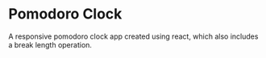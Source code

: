 # Pomodoro Clock
A responsive pomodoro clock app created using react, which also includes a break length operation.